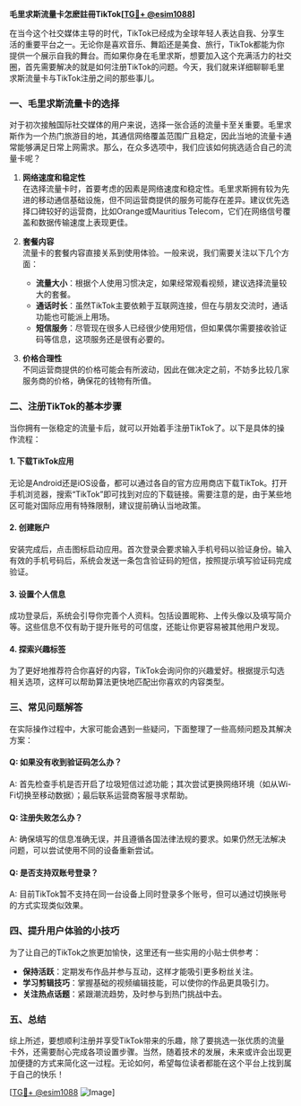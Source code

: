 **毛里求斯流量卡怎麽註冊TikTok[[TG💪+ @esim1088](https://t.me/s/esim1088)]**

在当今这个社交媒体主导的时代，TikTok已经成为全球年轻人表达自我、分享生活的重要平台之一。无论你是喜欢音乐、舞蹈还是美食、旅行，TikTok都能为你提供一个展示自我的舞台。而如果你身在毛里求斯，想要加入这个充满活力的社交圈，首先需要解决的就是如何注册TikTok的问题。今天，我们就来详细聊聊毛里求斯流量卡与TikTok注册之间的那些事儿。

### 一、毛里求斯流量卡的选择

对于初次接触国际社交媒体的用户来说，选择一张合适的流量卡至关重要。毛里求斯作为一个热门旅游目的地，其通信网络覆盖范围广且稳定，因此当地的流量卡通常能够满足日常上网需求。那么，在众多选项中，我们应该如何挑选适合自己的流量卡呢？

1. **网络速度和稳定性**  
   在选择流量卡时，首要考虑的因素是网络速度和稳定性。毛里求斯拥有较为先进的移动通信基础设施，但不同运营商提供的服务可能存在差异。建议优先选择口碑较好的运营商，比如Orange或Mauritius Telecom，它们在网络信号覆盖和数据传输速度上表现更佳。

2. **套餐内容**  
   流量卡的套餐内容直接关系到使用体验。一般来说，我们需要关注以下几个方面：
   - **流量大小**：根据个人使用习惯决定，如果经常观看视频，建议选择流量较大的套餐。
   - **通话时长**：虽然TikTok主要依赖于互联网连接，但在与朋友交流时，通话功能也可能派上用场。
   - **短信服务**：尽管现在很多人已经很少使用短信，但如果偶尔需要接收验证码等信息，这项服务还是很有必要的。

3. **价格合理性**  
   不同运营商提供的价格可能会有所波动，因此在做决定之前，不妨多比较几家服务商的价格，确保花的钱物有所值。

### 二、注册TikTok的基本步骤

当你拥有一张稳定的流量卡后，就可以开始着手注册TikTok了。以下是具体的操作流程：

#### 1. 下载TikTok应用
无论是Android还是iOS设备，都可以通过各自的官方应用商店下载TikTok。打开手机浏览器，搜索“TikTok”即可找到对应的下载链接。需要注意的是，由于某些地区可能对国际应用有特殊限制，建议提前确认当地政策。

#### 2. 创建账户
安装完成后，点击图标启动应用。首次登录会要求输入手机号码以验证身份。输入有效的手机号码后，系统会发送一条包含验证码的短信，按照提示填写验证码完成验证。

#### 3. 设置个人信息
成功登录后，系统会引导你完善个人资料。包括设置昵称、上传头像以及填写简介等。这些信息不仅有助于提升账号的可信度，还能让你更容易被其他用户发现。

#### 4. 探索兴趣标签
为了更好地推荐符合你喜好的内容，TikTok会询问你的兴趣爱好。根据提示勾选相关选项，这样可以帮助算法更快地匹配出你喜欢的内容类型。

### 三、常见问题解答

在实际操作过程中，大家可能会遇到一些疑问，下面整理了一些高频问题及其解决方案：

#### Q: 如果没有收到验证码怎么办？
A: 首先检查手机是否开启了垃圾短信过滤功能；其次尝试更换网络环境（如从Wi-Fi切换至移动数据）；最后联系运营商客服寻求帮助。

#### Q: 注册失败怎么办？
A: 确保填写的信息准确无误，并且遵循各国法律法规的要求。如果仍然无法解决问题，可以尝试使用不同的设备重新尝试。

#### Q: 是否支持双账号登录？
A: 目前TikTok暂不支持在同一台设备上同时登录多个账号，但可以通过切换账号的方式实现类似效果。

### 四、提升用户体验的小技巧

为了让自己的TikTok之旅更加愉快，这里还有一些实用的小贴士供参考：

- **保持活跃**：定期发布作品并参与互动，这样才能吸引更多粉丝关注。
- **学习剪辑技巧**：掌握基础的视频编辑技能，可以使你的作品更具吸引力。
- **关注热点话题**：紧跟潮流趋势，及时参与到热门挑战中去。

### 五、总结

综上所述，要想顺利注册并享受TikTok带来的乐趣，除了要挑选一张优质的流量卡外，还需要耐心完成各项设置步骤。当然，随着技术的发展，未来或许会出现更加便捷的方式来简化这一过程。无论如何，希望每位读者都能在这个平台上找到属于自己的快乐！

[[TG💪+ @esim1088](https://t.me/s/esim1088) ![Image](https://i.postimg.cc/4NQfJmqS/Snipaste-2025-05-13-00-14-12.png)]